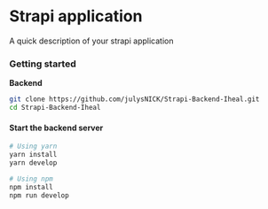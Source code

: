 # Strapi application

A quick description of your strapi application

### Getting started

**Backend**

```bash
git clone https://github.com/julysNICK/Strapi-Backend-Iheal.git
cd Strapi-Backend-Iheal
```

#### Start the backend server

```bash
# Using yarn
yarn install
yarn develop

# Using npm
npm install
npm run develop
```
